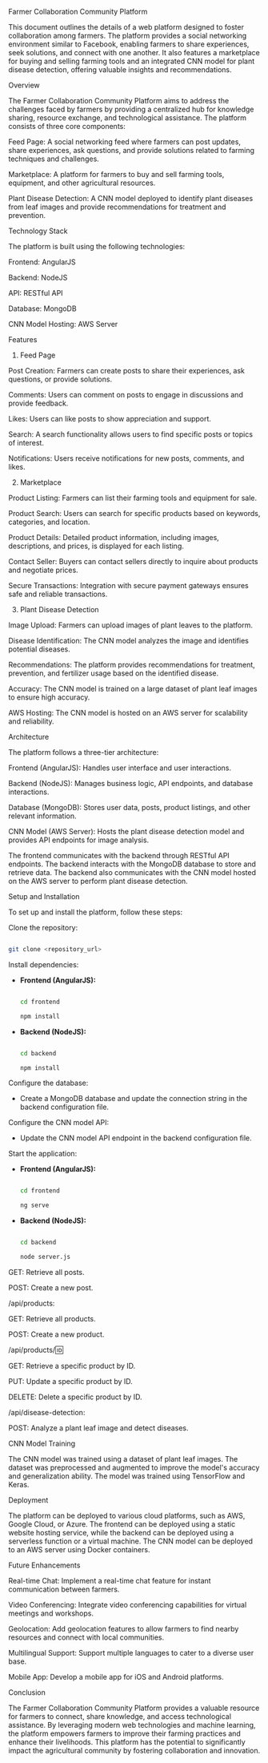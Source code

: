 Farmer Collaboration Community Platform



This document outlines the details of a web platform designed to foster collaboration among farmers. The platform provides a social networking environment similar to Facebook, enabling farmers to share experiences, seek solutions, and connect with one another. It also features a marketplace for buying and selling farming tools and an integrated CNN model for plant disease detection, offering valuable insights and recommendations.



Overview



The Farmer Collaboration Community Platform aims to address the challenges faced by farmers by providing a centralized hub for knowledge sharing, resource exchange, and technological assistance. The platform consists of three core components:







Feed Page: A social networking feed where farmers can post updates, share experiences, ask questions, and provide solutions related to farming techniques and challenges.



Marketplace: A platform for farmers to buy and sell farming tools, equipment, and other agricultural resources.



Plant Disease Detection: A CNN model deployed to identify plant diseases from leaf images and provide recommendations for treatment and prevention.



Technology Stack



The platform is built using the following technologies:







Frontend: AngularJS



Backend: NodeJS



API: RESTful API



Database: MongoDB



CNN Model Hosting: AWS Server



Features



1. Feed Page







Post Creation: Farmers can create posts to share their experiences, ask questions, or provide solutions.



Comments: Users can comment on posts to engage in discussions and provide feedback.



Likes: Users can like posts to show appreciation and support.



Search: A search functionality allows users to find specific posts or topics of interest.



Notifications: Users receive notifications for new posts, comments, and likes.



2. Marketplace







Product Listing: Farmers can list their farming tools and equipment for sale.



Product Search: Users can search for specific products based on keywords, categories, and location.



Product Details: Detailed product information, including images, descriptions, and prices, is displayed for each listing.



Contact Seller: Buyers can contact sellers directly to inquire about products and negotiate prices.



Secure Transactions: Integration with secure payment gateways ensures safe and reliable transactions.



3. Plant Disease Detection







Image Upload: Farmers can upload images of plant leaves to the platform.



Disease Identification: The CNN model analyzes the image and identifies potential diseases.



Recommendations: The platform provides recommendations for treatment, prevention, and fertilizer usage based on the identified disease.



Accuracy: The CNN model is trained on a large dataset of plant leaf images to ensure high accuracy.



AWS Hosting: The CNN model is hosted on an AWS server for scalability and reliability.



Architecture



The platform follows a three-tier architecture:







Frontend (AngularJS): Handles user interface and user interactions.



Backend (NodeJS): Manages business logic, API endpoints, and database interactions.



Database (MongoDB): Stores user data, posts, product listings, and other relevant information.



CNN Model (AWS Server): Hosts the plant disease detection model and provides API endpoints for image analysis.



The frontend communicates with the backend through RESTful API endpoints. The backend interacts with the MongoDB database to store and retrieve data. The backend also communicates with the CNN model hosted on the AWS server to perform plant disease detection.



Setup and Installation



To set up and install the platform, follow these steps:







Clone the repository:



```bash

git clone <repository_url>

```







Install dependencies:



*   **Frontend (AngularJS):**



    ```bash

    cd frontend

    npm install

    ```



*   **Backend (NodeJS):**



    ```bash

    cd backend

    npm install

    ```







Configure the database:



*   Create a MongoDB database and update the connection string in the backend configuration file.







Configure the CNN model API:



*   Update the CNN model API endpoint in the backend configuration file.







Start the application:



*   **Frontend (AngularJS):**



    ```bash

    cd frontend

    ng serve

    ```



*   **Backend (NodeJS):**



    ```bash

    cd backend

    node server.js

    ```




GET: Retrieve all posts.



POST: Create a new post.


/api/products:


GET: Retrieve all products.



POST: Create a new product.



/api/products/:id:






GET: Retrieve a specific product by ID.



PUT: Update a specific product by ID.



DELETE: Delete a specific product by ID.



/api/disease-detection:






POST: Analyze a plant leaf image and detect diseases.



CNN Model Training



The CNN model was trained using a dataset of plant leaf images. The dataset was preprocessed and augmented to improve the model's accuracy and generalization ability. The model was trained using TensorFlow and Keras.



Deployment



The platform can be deployed to various cloud platforms, such as AWS, Google Cloud, or Azure. The frontend can be deployed using a static website hosting service, while the backend can be deployed using a serverless function or a virtual machine. The CNN model can be deployed to an AWS server using Docker containers.



Future Enhancements







Real-time Chat: Implement a real-time chat feature for instant communication between farmers.



Video Conferencing: Integrate video conferencing capabilities for virtual meetings and workshops.



Geolocation: Add geolocation features to allow farmers to find nearby resources and connect with local communities.



Multilingual Support: Support multiple languages to cater to a diverse user base.



Mobile App: Develop a mobile app for iOS and Android platforms.



Conclusion



The Farmer Collaboration Community Platform provides a valuable resource for farmers to connect, share knowledge, and access technological assistance. By leveraging modern web technologies and machine learning, the platform empowers farmers to improve their farming practices and enhance their livelihoods. This platform has the potential to significantly impact the agricultural community by fostering collaboration and innovation.

